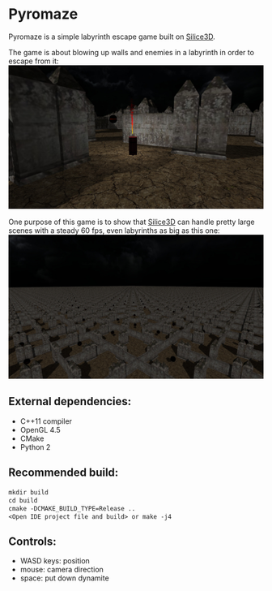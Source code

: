 Pyromaze
=============


Pyromaze is a simple labyrinth escape game built on [Silice3D](https://github.com/Tomius/Silice3D).

The game is about blowing up walls and enemies in a labyrinth in order to escape from it:
![screenshot](screenshots/dynamite.jpg)

One purpose of this game is to show that [Silice3D](https://github.com/Tomius/Silice3D) can handle pretty large scenes with a steady 60 fps, even labyrinths as big as this one:
![screenshot](screenshots/large_scene.jpg)

External dependencies:
----------------------
* C++11 compiler
* OpenGL 4.5
* CMake
* Python 2

Recommended build:
------------------
```
mkdir build
cd build
cmake -DCMAKE_BUILD_TYPE=Release ..
<Open IDE project file and build> or make -j4
```

Controls:
----------------------------------------------------
* WASD keys: position
* mouse: camera direction
* space: put down dynamite

